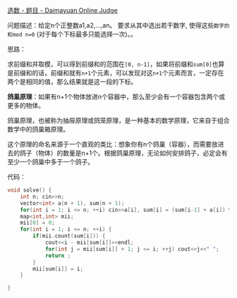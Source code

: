 [选数 - 题目 - Daimayuan Online Judge](http://oj.daimayuan.top/problem/456)

问题描述：给定n个正整数a1,a2,…,an。 要求从其中选出若干数字, 使得这些`数字的和mod n=0` (对于每个下标最多只能选择一次)。。

思路：

求前缀和并取模，可以得到前缀和的范围在`[0, n-1]`，如果将前缀和`sum[0]`也算是前缀和的话，前缀和就有`n+1`个元素，可以发现对这`n+1`个元素而言，一定存在两个是相同的值，那么结果就是这一段的下标。

**鸽巢原理**：如果有n+1个物体放进n个容器中，那么至少会有一个容器包含两个或更多的物体。

鸽巢原理，也被称为抽屉原理或鸽笼原理，是一种基本的数学原理，它来自于组合数学中的鸽巢箱原理。

这个原理的命名来源于一个直观的类比：想象你有n个鸽巢（容器），而需要放进去的鸽子（物体）的数量是n+1个。根据鸽巢原理，无论如何安排鸽子，必定会有至少一个鸽巢中多于一个鸽子。



代码：

```cpp
void solve() {
	int n; cin>>n;
	vector<int> a(n + 1), sum(n + 1);
	for(int i = 1; i <= n; ++i) cin>>a[i], sum[i] = (sum[i-1] + a[i]) % n;
	map<int,int> mii;
	mii[0] = 0;
	for(int i = 1; i <= n; ++i) {
		if(mii.count(sum[i])) {
			cout<<i - mii[sum[i]]<<endl;
			for(int j = mii[sum[i]] + 1; j <= i; ++j) cout<<j<<" ";
			return ;
		}
		mii[sum[i]] = i;
	}

}
```